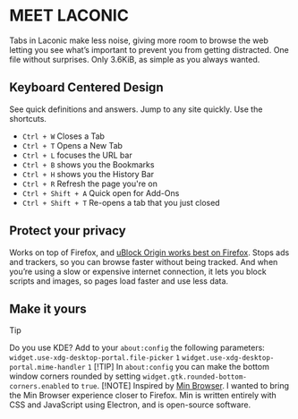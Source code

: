 # MEET LACONIC

<picture>
  <source media="(prefers-color-scheme: dark)" srcset="/assets/imges/headerdark.png">
  <source media="(prefers-color-scheme: light)" srcset="/assets/imges/headerlight.png">
</picture>

Tabs in Laconic make less noise, giving more room to browse the web letting you see what’s important to prevent you from getting distracted. One file without surprises. Only 3.6KiB, as simple as you always wanted.

## Keyboard Centered Design

See quick definitions and answers. Jump to any site quickly. Use the shortcuts.

- `Ctrl + W` Closes a Tab
- `Ctrl + T` Opens a New Tab
- `Ctrl + L` focuses the URL bar
- `Ctrl + B` shows you the Bookmarks
- `Ctrl + H` shows you the History Bar
- `Ctrl + R` Refresh the page you're on
- `Ctrl + Shift + A` Quick open for Add-Ons
- `Ctrl + Shift + T` Re-opens a tab that you just closed

## Protect your privacy

Works on top of Firefox, and [uBlock Origin works best on Firefox](https://github.com/gorhill/uBlock/wiki/uBlock-Origin-works-best-on-Firefox). Stops ads and trackers, so you can browse faster without being tracked. And when you’re using a slow or expensive internet connection, it lets you block scripts and images, so pages load faster and use less data.

## Make it yours

> [!TIP]
> Do you use KDE?
> Add to your `about:config` the following parameters:
> `widget.use-xdg-desktop-portal.file-picker` `1`
> `widget.use-xdg-desktop-portal.mime-handler` `1`
> [!TIP]
> In `about:config` you can make the bottom window corners rounded by setting `widget.gtk.rounded-bottom-corners.enabled` to `true`.
> [!NOTE]
> Inspired by [Min Browser](https://github.com/minbrowser/min). I wanted to bring the Min Browser experience closer to Firefox. Min is written entirely with CSS and JavaScript using Electron, and is open-source software.
